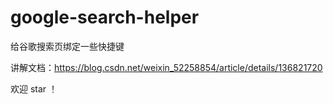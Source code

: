 # google-search-helper
给谷歌搜索页绑定一些快捷键

讲解文档：https://blog.csdn.net/weixin_52258854/article/details/136821720

欢迎 star ！

